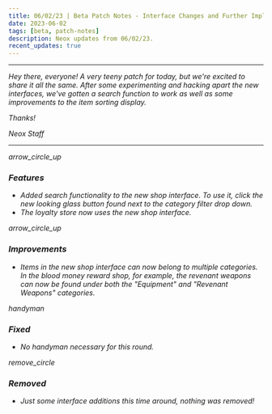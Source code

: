 ```yaml
---
title: 06/02/23 | Beta Patch Notes - Interface Changes and Further Implementation
date: 2023-06-02
tags: [beta, patch-notes]
description: Neox updates from 06/02/23.
recent_updates: true
---
```


***
<em>Hey there, everyone! A very teeny patch for today, but we're excited to share it all the same. After some experimenting and hacking apart the new interfaces, we've gotten a search function to work as well as some improvements to the item sorting display.

<em>Thanks!

<em>Neox Staff<br>

***

<div class="spacer-large"></div>
<div class="changes-body">
    <div class="changes-body changes-row features">
        <div class="changes-row-header">
            <span class="icon">
                <span class="material-symbols-outlined">arrow_circle_up</span>
            </span>
            <h3>Features</h3>
        </div>
    </div>
</div>
<div class="spacer-small"></div>

- Added search functionality to the new shop interface. To use it, click the new looking glass button found next to the category filter drop down.
- The loyalty store now uses the new shop interface.

<div class="spacer-medium"></div>
<div class="changes-body">
    <div class="changes-body changes-row improvements">
        <div class="changes-row-header">
            <span class="icon">
                <span class="material-symbols-outlined">arrow_circle_up</span>
            </span>
            <h3>Improvements</h3>
        </div>
    </div>
</div>
<div class="spacer-small"></div>

- Items in the new shop interface can now belong to multiple categories. In the blood money reward shop, for example, the revenant weapons can now be found under both the "Equipment" and "Revenant Weapons" categories.

<div class="spacer-medium"></div>
<div class="changes-body">
    <div class="changes-body changes-row fixed">
        <div class="changes-row-header">
            <span class="icon">
                <span class="material-symbols-outlined">handyman</span>
            </span>
            <h3>Fixed</h3>
        </div>
    </div>
</div>
<div class="spacer-small"></div>

- No handyman necessary for this round.

<div class="spacer-medium"></div>
<div class="changes-body">
    <div class="changes-body changes-row removed">
        <div class="changes-row-header">
            <span class="icon">
                <span class="material-symbols-outlined">remove_circle</span>
            </span>
            <h3>Removed</h3>
        </div>
    </div>
</div>
<div class="spacer-small"></div>

- Just some interface additions this time around, nothing was removed!

<div class="spacer-medium"></div>
<br><br>


